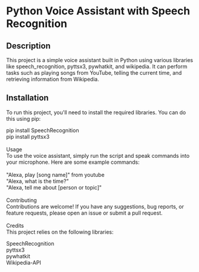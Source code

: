 # Python Voice Assistant with Speech Recognition

## Description
This project is a simple voice assistant built in Python using various libraries like speech_recognition, pyttsx3, pywhatkit, and wikipedia. It can perform tasks such as playing songs from YouTube, telling the current time, and retrieving information from Wikipedia.

## Installation
To run this project, you'll need to install the required libraries. You can do this using pip:


pip install SpeechRecognition<br>
pip install pyttsx3
<br><br>
Usage<br>
To use the voice assistant, simply run the script and speak commands into your microphone. Here are some example commands:<br>
<br>
"Alexa, play [song name]" from youtube<br>
"Alexa, what is the time?"<br>
"Alexa, tell me about [person or topic]"<br><br>
Contributing<br>
Contributions are welcome! If you have any suggestions, bug reports, or feature requests, please open an issue or submit a pull request.<br>
<br>
Credits<br>
This project relies on the following libraries:<br>

SpeechRecognition<br>
pyttsx3<br>
pywhatkit<br>
Wikipedia-API<br>
